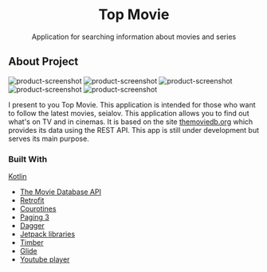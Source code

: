 <h1 align="center">Top Movie </h1>
<p align="center">Application for searching information about movies and series</p>

## About Project
![product-screenshot](https://imagizer.imageshack.com/v2/640x480q90/922/QT2AUx.jpg)
![product-screenshot](https://imagizer.imageshack.com/v2/640x480q90/924/JHn4Di.jpg)
![product-screenshot](https://imagizer.imageshack.com/v2/640x480q90/924/szvRcN.jpg)
![product-screenshot](https://imagizer.imageshack.com/v2/640x480q90/922/vduDQk.jpg)
![product-screenshot](https://imagizer.imageshack.com/v2/640x480q90/922/3i4Ixj.jpg)

I present to you Top Movie. This application is intended for those who want to follow the latest movies, seialov.
This application allows you to find out what's on TV and in cinemas.
It is based on the site [themoviedb.org](https://www.themoviedb.org/) which provides its data using the REST API. 
This app is still under development but serves its main purpose.


### Built With 

 [Kotlin](https://developer.android.com/kotlin)
* [The Movie Database API](https://developers.themoviedb.org/3)
* [Retrofit](https://square.github.io/retrofit/)
* [Courotines](https://developer.android.com/kotlin/coroutines?gclid=EAIaIQobChMIqZC4jo-i8gIVsAZ7Ch1rOASzEAAYASAAEgKAwvD_BwE&gclsrc=aw.ds)
* [Paging 3](https://developer.android.com/topic/libraries/architecture/paging/v3-overview)
* [Dagger](https://github.com/google/dagger)
* [Jetpack libraries](https://developer.android.com/jetpack)
* [Timber](https://github.com/JakeWharton/timber)
* [Glide](https://github.com/bumptech/glide)
* [Youtube player](https://github.com/PRNDcompany/YouTubePlayerView)

